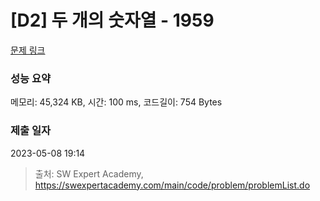 # [D2] 두 개의 숫자열 - 1959 

[문제 링크](https://swexpertacademy.com/main/code/problem/problemDetail.do?contestProbId=AV5PpoFaAS4DFAUq) 

### 성능 요약

메모리: 45,324 KB, 시간: 100 ms, 코드길이: 754 Bytes

### 제출 일자

2023-05-08 19:14



> 출처: SW Expert Academy, https://swexpertacademy.com/main/code/problem/problemList.do